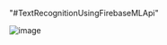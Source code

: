 "#TextRecognitionUsingFirebaseMLApi" 

![image](https://github.com/MiraSharma8511/TextRecognitionUsingFirebase/blob/master/Screenshot_20190621_183906.jpg)
